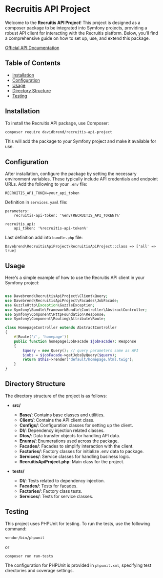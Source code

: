 
# Recruitis API Project

Welcome to the **Recruitis API Project**! This project is designed as a composer package to be integrated into Symfony projects, providing a robust API client for interacting with the Recruitis platform. Below, you'll find a comprehensive guide on how to set up, use, and extend this package. 

[Official API Documentation](https://docs.recruitis.io/api/#section/API-dokumentace-pro-system-Recruitis.io)

## Table of Contents
- [Installation](#installation)
- [Configuration](#configuration)
- [Usage](#usage)
- [Directory Structure](#directory-structure)
- [Testing](#testing)

## Installation

To install the Recruitis API package, use Composer:

```bash
composer require davidbrend/recruitis-api-project
```

This will add the package to your Symfony project and make it available for use.

## Configuration

After installation, configure the package by setting the necessary environment variables. These typically include API credentials and endpoint URLs. Add the following to your `.env` file:

```
RECRUITIS_API_TOKEN=your_api_token
```

Definition in `services.yaml` file:

```
parameters:
    recruitis-api-token: '%env(RECRUITIS_API_TOKEN)%'

recruitis_api:
    api_token: '%recruitis-api-token%'
```

Last definition add into `bundle.php` file:

```
Davebrend\RecruitisApiProject\RecruitisApiProject::class => ['all' => true]
```

## Usage

Here's a simple example of how to use the Recruitis API client in your Symfony project:

```php

use Davebrend\RecruitisApiProject\Client\Query;
use Davebrend\RecruitisApiProject\Facades\JobFacade;
use GuzzleHttp\Exception\GuzzleException;
use Symfony\Bundle\FrameworkBundle\Controller\AbstractController;
use Symfony\Component\HttpFoundation\Response;
use Symfony\Component\Routing\Attribute\Route;

class HomepageController extends AbstractController
{
    #[Route('/', 'homepage')]
    public function homepage(JobFacade $jobFacade): Response
    {
        $query = new Query(); // query parameters same as API 
        $jobs = $jobFacade->getJobsByQuery($query);
        return $this->render('default/homepage.html.twig');
    }
}
```

## Directory Structure

The directory structure of the project is as follows:

- **src/**
  - **Base/**: Contains base classes and utilities.
  - **Client/**: Contains the API client class.
  - **Configs/**: Configuration classes for setting up the client.
  - **DI/**: Dependency injection related classes.
  - **Dtos/**: Data transfer objects for handling API data.
  - **Enums/**: Enumerations used across the package.
  - **Facades/**: Facades to simplify interaction with the client.
  - **Factories/**: Factory classes for initialize .env data to package.
  - **Services/**: Service classes for handling business logic.
  - **RecruitisApiProject.php**: Main class for the project.

- **tests/**
  - **DI/**: Tests related to dependency injection.
  - **Facades/**: Tests for facades.
  - **Factories/**: Factory class tests.
  - **Services/**: Tests for service classes.

## Testing

This project uses PHPUnit for testing. To run the tests, use the following command:

```bash
vendor/bin/phpunit
```

or

```
composer run run-tests
```

The configuration for PHPUnit is provided in `phpunit.xml`, specifying test directories and coverage settings.
